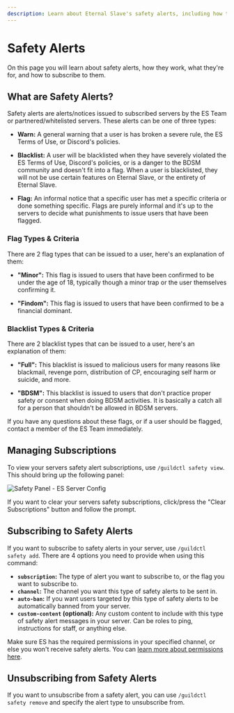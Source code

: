 ```yaml
---
description: Learn about Eternal Slave's safety alerts, including how they work, what they're for, and how to subscribe to them.
---
```


# Safety Alerts
On this page you will learn about safety alerts, how they work, what they're for, and how to subscribe to them.


## What are Safety Alerts?
Safety alerts are alerts/notices issued to subscribed servers by the ES Team or partnered/whitelisted servers.
These alerts can be one of three types:

- **Warn:** A general warning that a user is has broken a severe rule, the ES Terms of Use, or Discord's policies.

- **Blacklist:** A user will be blacklisted when they have severely violated the ES Terms of Use, Discord's policies,
or is a danger to the BDSM community and doesn't fit into a flag.
When a user is blacklisted, they will not be use certain features on Eternal Slave, or the entirety of Eternal Slave.

- **Flag:** An informal notice that a specific user has met a specific criteria or done something specific.
Flags are purely informal and it's up to the servers to decide what punishments to issue users that have been flagged.

### Flag Types & Criteria
There are 2 flag types that can be issued to a user, here's an explanation of them:

- **"Minor":** This flag is issued to users that have been confirmed to be under the age of 18,
typically though a minor trap or the user themselves confirming it.

- **"Findom":** This flag is issued to users that have been confirmed to be a financial dominant.

### Blacklist Types & Criteria
There are 2 blacklist types that can be issued to a user, here's an explanation of them:

- **"Full":** This blacklist is issued to malicious users for many reasons like blackmail, revenge porn,
distribution of CP, encouraging self harm or suicide, and more.

- **"BDSM":** This blacklist is issued to users that don't practice proper safety or consent when doing BDSM activities.
It is basically a catch all for a person that shouldn't be allowed in BDSM servers.

If you have any questions about these flags, or if a user should be flagged, contact a member of the ES Team immediately.


## Managing Subscriptions
To view your servers safety alert subscriptions, use `/guildctl safety view`. This should bring up the following panel:

![Safety Panel - ES Server Config](/screenshots/server/safety/safety-panel.png)

If you want to clear your servers safety subscriptions, click/press the "Clear Subscriptions" button and follow the prompt.


## Subscribing to Safety Alerts
If you want to subscribe to safety alerts in your server, use `/guildctl safety add`.
There are 4 options you need to provide when using this command:

- **`subscription`:** The type of alert you want to subscribe to, or the flag you want to subscribe to.
- **`channel`:** The channel you want this type of safety alerts to be sent in.
- **`auto-ban`:** If you want users targeted by this type of safety alerts to be automatically banned from your server.
- **`custom-content` (optional):** Any custom content to include with this type of safety alert messages in your server.
Can be roles to ping, instructions for staff, or anything else.

Make sure ES has the required permissions in your specified channel, or else you won't receive safety alerts.
You can [learn more about permissions here](/server/bot-permissions#safety-alerts).

## Unsubscribing from Safety Alerts
If you want to unsubscribe from a safety alert, you can use `/guildctl safety remove` and specify the alert type to unsubscribe from.
